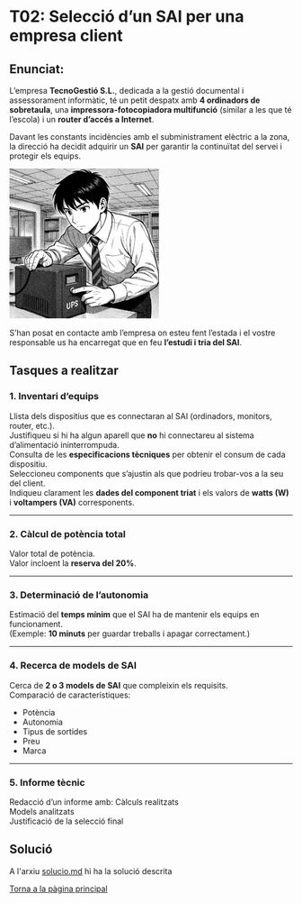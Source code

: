 # T02: Selecció d’un SAI per una empresa client
## Enunciat:

L’empresa **TecnoGestió S.L.**, dedicada a la gestió documental i assessorament informàtic, té un petit despatx amb **4 ordinadors de sobretaula**, una **impressora-fotocopiadora multifunció** (similar a les que té l’escola) i un **router d’accés a Internet**.  

Davant les constants incidències amb el subministrament elèctric a la zona, la direcció ha decidit adquirir un **SAI** per garantir la continuïtat del servei i protegir els equips.  

![imatge](img/mlp.png)

S’han posat en contacte amb l’empresa on esteu fent l’estada i el vostre responsable us ha encarregat que en feu **l’estudi i tria del SAI**.

## Tasques a realitzar

### 1. Inventari d’equips
Llista dels dispositius que es connectaran al SAI (ordinadors, monitors, router, etc.).  
Justifiqueu si hi ha algun aparell que **no** hi connectareu al sistema d’alimentació ininterrompuda.  
Consulta de les **especificacions tècniques** per obtenir el consum de cada dispositiu.  
Seleccioneu components que s’ajustin als que podríeu trobar-vos a la seu del client.  
Indiqueu clarament les **dades del component triat** i els valors de **watts (W)** i **voltampers (VA)** corresponents.

---

### 2. Càlcul de potència total
Valor total de potència.  
Valor incloent la **reserva del 20%**.

---

### 3. Determinació de l’autonomia
Estimació del **temps mínim** que el SAI ha de mantenir els equips en funcionament.  
  (Exemple: **10 minuts** per guardar treballs i apagar correctament.)

---

### 4. Recerca de models de SAI
Cerca de **2 o 3 models de SAI** que compleixin els requisits.  
Comparació de característiques:
  - Potència  
  - Autonomia  
  - Tipus de sortides  
  - Preu  
  - Marca

---

### 5. Informe tècnic
Redacció d’un informe amb:
Càlculs realitzats  
Models analitzats  
Justificació de la selecció final


## Solució
A l'arxiu [solucio.md](solucio.md) hi ha la solució descrita

[Torna a la pàgina principal](../README.md)
